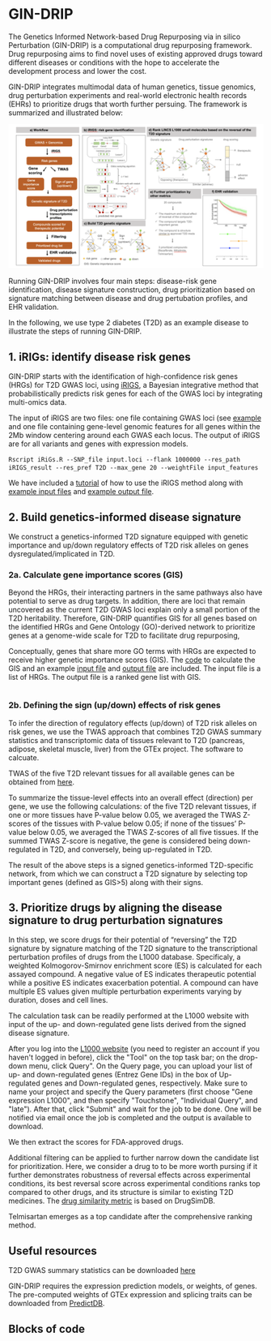 # GIN-DRIP

The Genetics Informed Network-based Drug Repurposing via in silico Perturbation (GIN-DRIP) is a computational drug repurposing framework. Drug repurposing aims to find novel uses of existing approved drugs toward different diseases or conditions with the hope to accelerate the development process and lower the cost. 

GIN-DRIP integrates multimodal data of human genetics, tissue genomics, drug perturbation experiments and real-world electronic health records (EHRs) to prioritize drugs that worth further persuing. The framework is summarized and illustrated below:

![workflow](/image/workflow.png "This is a sample image.")  

Running GIN-DRIP involves four main steps: disease-risk gene identification, disease signature construction, drug prioritization based on signature matching between disease and drug pertubation profiles, and EHR validation. 

In the following, we use type 2 diabetes (T2D) as an example disease to illustrate the steps of running GIN-DRIP.

## 1. iRIGs: identify disease risk genes

GIN-DRIP starts with the identification of high-confidence risk genes (HRGs) for T2D GWAS loci, using [iRIGS](https://), a Bayesian integrative method that probabilistically predicts risk genes for each of the GWAS loci by integrating multi-omics data. 

The input of iRIGS are two files: one file containing GWAS loci (see [example](https:) and one file containing gene-level genomic features for all genes within the 2Mb window centering around each GWAS each locus. The output of iRIGS are for all variants and genes with expression models. 

```
Rscript iRiGs.R --SNP_file input.loci --flank 1000000 --res_path iRIGS_result --res_pref T2D --max_gene 20 --weightFile input_features
```

We have included a [tutorial](https://) of how to use the iRIGS method along with [example input files](https://) and [example output file](https://). 

## 2. Build genetics-informed disease signature

We construct a genetics-informed T2D signature equipped with genetic importance and up/down regulatory effects of T2D risk alleles on genes dysregulated/implicated in T2D.  

### 2a. Calculate gene importance scores (GIS) 

Beyond the HRGs, their interacting partners in the same pathways also have potential to serve as drug targets. In addition, there are loci that remain uncovered as the current T2D GWAS loci explain only a small portion of the T2D heritability. Therefore,  GIN-DRIP quantifies GIS for all genes based on the identified HRGs and Gene Ontology (GO)-derived network to prioritize genes at a genome-wide scale for T2D to facilitate drug repurposing,

Conceptually, genes that share more GO terms with HRGs are expected to receive higher genetic importance scores (GIS). The [code](https://) to calculate the GIS and an example [input file](https://) and [output file](https://) are included. The input file is a list of HRGs. The output file is a ranked gene list with GIS. 

```

```

### 2b. Defining the sign (up/down) effects of risk genes

To infer the direction of regulatory effects (up/down) of T2D risk alleles on risk genes, we use the TWAS approach that combines T2D GWAS summary statistics and transcriptomic data of tissues relevant to T2D (pancreas, adipose, skeletal muscle, liver) from the GTEx project. The software to calcuate. 

TWAS of the five T2D relevant tissues for all available genes can be obtained from [here](https://). 

To summarize the tissue-level effects into an overall effect (direction) per gene, we use the following calculations: of the five T2D relevant tissues, if one or more tissues have P-value below 0.05, we averaged the TWAS Z-scores of the tissues with P-value  below 0.05; if none of the tissues’ P-value below 0.05, we averaged the TWAS Z-scores of all five tissues. If the summed TWAS Z-score is negative, the gene is considered being down-regulated in T2D, and conversely, being up-regulated in T2D.

The result of the above steps is a signed genetics-informed T2D-specific network, from which we can construct a T2D signature by selecting top important genes (defined as GIS>5) along with their signs. 

## 3. Prioritize drugs by aligning the disease signature to drug perturbation signatures

In this step, we score drugs for their potential of “reversing” the T2D signature by signature matching of the T2D signature to the transcriptional perturbation profiles of drugs from the L1000 database. Specificaly, a weighted Kolmogorov-Smirnov enrichment score (ES) is calculated for each assayed compound. A negative value of ES indicates therapeutic potential while a positive ES indicates exacerbation potential. A compound can have multiple ES values given multiple perturbation experiments varying by duration, doses and cell lines.  

The calculation task can be readily performed at the L1000 website with input of the up- and down-regulated gene lists derived from the signed disease signature. 

After you log into the [L1000 website](https://clue.io/) (you need to register an account if you haven't logged in before), click the "Tool" on the top task bar; on the drop-down menu, click Query". On the Query page, you can upload your list of up- and down-regulated genes (Entrez Gene IDs) in the box of Up-regulated genes and Down-regulated genes, respectively. Make sure to name your project and specify the Query parameters (first choose "Gene expression L1000", and then specify "Touchstone", "Individual Query", and "late"). After that, click "Submit" and wait for the job to be done. One will be notified via email once the job is completed and the output is available to download. 

We then extract the scores for FDA-approved drugs.

Additional filtering can be applied to further narrow down the candidate list for prioritization. Here, we consider a drug to to be more worth pursing if it further demonstrates robustness of reversal effects across experimental conditions, its best reversal score across experimental conditions ranks top compared to other drugs, and its structure is similar to existing T2D medicines. The [drug similarity metric](https://) is based on DrugSimDB. 

Telmisartan emerges as a top candidate after the comprehensive ranking method.    


## Useful resources

T2D GWAS summary statistics can be downloaded [here](http://diagram-consortium.org/) 

GIN-DRIP requires the expression prediction models, or weights, of genes. The pre-computed weights of GTEx expression and splicing traits can be downloaded from [PredictDB](https://).



## Blocks of code

```
```




